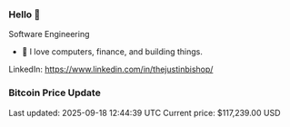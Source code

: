 ### Hello 🤙  

Software Engineering

- 🔭 I love computers, finance, and building things.
  
LinkedIn: https://www.linkedin.com/in/thejustinbishop/  






















































































































































































































































































































































































































































































































































































































































































































































































































































































































































































































































































































### Bitcoin Price Update
Last updated: 2025-09-18 12:44:39 UTC
Current price: $117,239.00 USD
